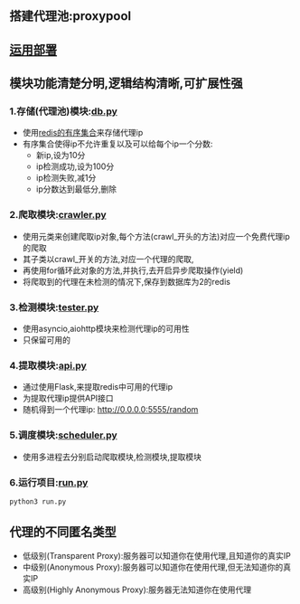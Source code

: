 ## 搭建代理池:proxypool

## [运用部署](./ProxyPool/README.md)

## 模块功能清楚分明,逻辑结构清晰,可扩展性强

### 1.存储(代理池)模块:[db.py](./ProxyPool/proxypool/db.py)
- 使用[redis的有序集合](http://www.runoob.com/redis/redis-sorted-sets.html)来存储代理ip
- 有序集合使得ip不允许重复以及可以给每个ip一个分数:
    - 新ip,设为10分
    - ip检测成功,设为100分
    - ip检测失败,减1分
    - ip分数达到最低分,删除

### 2.爬取模块:[crawler.py](./ProxyPool/proxypool/crawler.py)
- 使用元类来创建爬取ip对象,每个方法(crawl\_开头的方法)对应一个免费代理ip的爬取
- 其子类以crawl\_开关的方法,对应一个代理的爬取,
- 再使用for循环此对象的方法,并执行,去开启异步爬取操作(yield)
- 将爬取到的代理在未检测的情况下,保存到数据库为2的redis

### 3.检测模块:[tester.py](./ProxyPool/proxypool/tester.py)
- 使用asyncio,aiohttp模块来检测代理ip的可用性
- 只保留可用的

### 4.提取模块:[api.py](./ProxyPool/proxypool/api.py)
- 通过使用Flask,来提取redis中可用的代理ip
- 为提取代理ip提供API接口
- 随机得到一个代理ip: http://0.0.0.0:5555/random

### 5.调度模块:[scheduler.py](./ProxyPool/proxypool/scheduler.py)
- 使用多进程去分别启动爬取模块,检测模块,提取模块

### 6.运行项目:[run.py](./ProxyPool/run.py)
```bash
python3 run.py
```

## 代理的不同匿名类型
- 低级别(Transparent Proxy):服务器可以知道你在使用代理,且知道你的真实IP
- 中级别(Anonymous Proxy):服务器可以知道你在使用代理,但无法知道你的真实IP
- 高级别(Highly Anonymous Proxy):服务器无法知道你在使用代理

